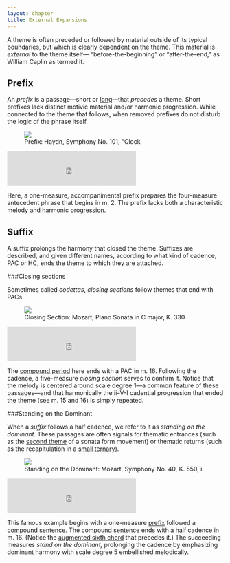 ```yaml
---
layout: chapter
title: External Expansions
---
```


A theme is often preceded or followed by material outside of its typical boundaries, but which is clearly dependent on the theme. This material is *external* to the theme itself— “before-the-beginning” or “after-the-end," as William Caplin as termed it.

## Prefix ##

An *prefix* is a passage—short or [long](sonataFramingModules.html#introduction)—that *precedes* a theme. Short prefixes lack distinct motivic material and/or harmonic progression. While connected to the theme that follows, when removed prefixes do not disturb the logic of the phrase itself. 

<figure>	
  <img src="//images/form/sym101.png">
  <figcaption>Prefix: Haydn, Symphony No. 101, "Clock</figcaption>
</figure>

<iframe src="https://embed.spotify.com/?uri=spotify:track:3JlbelZisTTwEh6e13uRyQ" width="300" height="80" frameborder="0" allowtransparency="true"></iframe>

Here, a one-measure, accompanimental prefix prepares the four-measure antecedent phrase that begins in m. 2. The prefix lacks both a characteristic melody and harmonic progression. 

## Suffix ##

A suffix prolongs the harmony that closed the theme. Suffixes are described, and given different names, according to what kind of cadence, PAC or HC, ends the theme to which they are attached.

###Closing sections

Sometimes called *codettas*, *closing sections* follow themes that end with PACs.

<figure>	
  <img src="//images/form/k330.png">
  <figcaption>Closing Section: Mozart, Piano Sonata in C major, K. 330</figcaption>
</figure>

<iframe src="https://embed.spotify.com/?uri=spotify:track:3ZlIXdp94i6qpfox8Su6Ll" width="300" height="80" frameborder="0" allowtransparency="true"></iframe>

The [compound period](compoundPeriod.html) here ends with a PAC in m. 16. Following the cadence, a five-measure *closing section* serves to confirm it. Notice that the melody is centered around scale degree 1—a common feature of these passages—and that harmonically the ii–V-I cadential progression that ended the theme (see m. 15 and 16) is simply repeated.

###Standing on the Dominant

When a *suffix* follows a half cadence, we refer to it as *standing on the dominant*. These passages are often signals for thematic entrances (such as the [second theme](sonataThematicModules.html#subordinate-theme-module) of a sonata form movement) or thematic returns (such as the recapitulation in a [small ternary](smallTernary.html#three-thematic-functions)). 

<figure>	
  <img src="//images/form/sym40.png">
  <figcaption>Standing on the Dominant: Mozart, Symphony No. 40, K. 550, i</figcaption>
</figure>

<iframe src="https://embed.spotify.com/?uri=spotify:track:04zau0E0VspgiqNvTqCO7u" width="300" height="80" frameborder="0" allowtransparency="true"></iframe>

This famous example begins with a one-measure [prefix](externalExpansions.html#prefix) followed a [compound sentence](compoundSentence.html). The compound sentence ends with a half cadence in m. 16. (Notice the [augmented sixth chord](alteredSubdominants.html#augmented-sixth-chords) that precedes it.) The succeeding measures *stand on the dominant,* prolonging the cadence by emphasizing dominant harmony with scale degree 5 embellished melodically.
